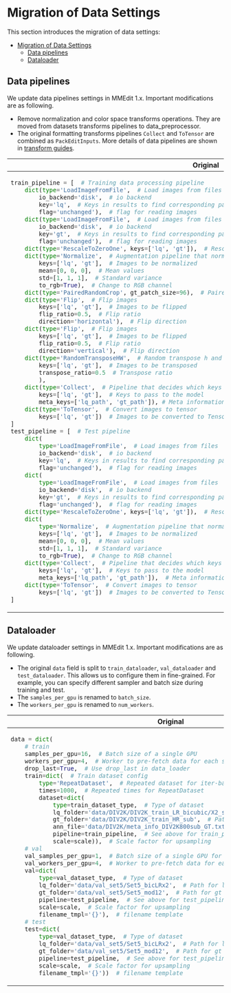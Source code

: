 # Migration of Data Settings

This section introduces the migration of data settings:

- [Migration of Data Settings](#migration-of-data-settings)
  - [Data pipelines](#data-pipelines)
  - [Dataloader](#dataloader)

## Data pipelines

We update data pipelines settings in MMEdit 1.x. Important modifications are as following.

- Remove normalization and color space transforms operations. They are moved from datasets transforms pipelines to data_preprocessor.
- The original formatting transforms pipelines `Collect` and `ToTensor` are combined as `PackEditInputs`.
  More details of data pipelines are shown in [transform guides](../advanced_guides/transforms.md).

<table class="docutils">
<thead>
  <tr>
    <th> Original </th>
    <th> New </th>
<tbody>
<tr>
<td valign="top">

```python
train_pipeline = [  # Training data processing pipeline
    dict(type='LoadImageFromFile',  # Load images from files
        io_backend='disk',  # io backend
        key='lq',  # Keys in results to find corresponding path
        flag='unchanged'),  # flag for reading images
    dict(type='LoadImageFromFile',  # Load images from files
        io_backend='disk',  # io backend
        key='gt',  # Keys in results to find corresponding path
        flag='unchanged'),  # flag for reading images
    dict(type='RescaleToZeroOne', keys=['lq', 'gt']),  # Rescale images from [0, 255] to [0, 1]
    dict(type='Normalize',  # Augmentation pipeline that normalize the input images
        keys=['lq', 'gt'],  # Images to be normalized
        mean=[0, 0, 0],  # Mean values
        std=[1, 1, 1],  # Standard variance
        to_rgb=True),  # Change to RGB channel
    dict(type='PairedRandomCrop', gt_patch_size=96),  # Paired random crop
    dict(type='Flip',  # Flip images
        keys=['lq', 'gt'],  # Images to be flipped
        flip_ratio=0.5,  # Flip ratio
        direction='horizontal'),  # Flip direction
    dict(type='Flip',  # Flip images
        keys=['lq', 'gt'],  # Images to be flipped
        flip_ratio=0.5,  # Flip ratio
        direction='vertical'),  # Flip direction
    dict(type='RandomTransposeHW',  # Random transpose h and w for images
        keys=['lq', 'gt'],  # Images to be transposed
        transpose_ratio=0.5  # Transpose ratio
        ),
    dict(type='Collect',  # Pipeline that decides which keys in the data should be passed to the model
        keys=['lq', 'gt'],  # Keys to pass to the model
        meta_keys=['lq_path', 'gt_path']), # Meta information keys. In training, meta information is not needed
    dict(type='ToTensor',  # Convert images to tensor
        keys=['lq', 'gt'])  # Images to be converted to Tensor
]
test_pipeline = [  # Test pipeline
    dict(
        type='LoadImageFromFile',  # Load images from files
        io_backend='disk',  # io backend
        key='lq',  # Keys in results to find corresponding path
        flag='unchanged'),  # flag for reading images
    dict(
        type='LoadImageFromFile',  # Load images from files
        io_backend='disk',  # io backend
        key='gt',  # Keys in results to find corresponding path
        flag='unchanged'),  # flag for reading images
    dict(type='RescaleToZeroOne', keys=['lq', 'gt']),  # Rescale images from [0, 255] to [0, 1]
    dict(
        type='Normalize',  # Augmentation pipeline that normalize the input images
        keys=['lq', 'gt'],  # Images to be normalized
        mean=[0, 0, 0],  # Mean values
        std=[1, 1, 1],  # Standard variance
        to_rgb=True),  # Change to RGB channel
    dict(type='Collect',  # Pipeline that decides which keys in the data should be passed to the model
        keys=['lq', 'gt'],  # Keys to pass to the model
        meta_keys=['lq_path', 'gt_path']),  # Meta information keys
    dict(type='ToTensor',  # Convert images to tensor
        keys=['lq', 'gt'])  # Images to be converted to Tensor
]
```

</td>

<td valign="top">

```python
train_pipeline = [  # Training data processing pipeline
    dict(type='LoadImageFromFile',  # Load images from files
        key='img',  # Keys in results to find corresponding path
        color_type='color',  # Color type of image
        channel_order='rgb',  # Channel order of image
        imdecode_backend='cv2'),  # decode backend
    dict(type='LoadImageFromFile',  # Load images from files
        key='gt',  # Keys in results to find corresponding path
        color_type='color',  # Color type of image
        channel_order='rgb',  # Channel order of image
        imdecode_backend='cv2'),  # decode backend
    dict(type='SetValues', dictionary=dict(scale=scale)),  # Set value to destination keys
    dict(type='PairedRandomCrop', gt_patch_size=96),  # Paired random crop
    dict(type='Flip',  # Flip images
        keys=['lq', 'gt'],  # Images to be flipped
        flip_ratio=0.5,  # Flip ratio
        direction='horizontal'),  # Flip direction
    dict(type='Flip',  # Flip images
        keys=['lq', 'gt'],  # Images to be flipped
        flip_ratio=0.5,  # Flip ratio
        direction='vertical'),  # Flip direction
    dict(type='RandomTransposeHW',  # Random transpose h and w for images
        keys=['lq', 'gt'],  # Images to be transposed
        transpose_ratio=0.5  # Transpose ratio
        ),
    dict(type='PackEditInputs')  # The config of collecting data from current pipeline
]
test_pipeline = [  # Test pipeline
    dict(type='LoadImageFromFile',  # Load images from files
        key='img',  # Keys in results to find corresponding path
        color_type='color',  # Color type of image
        channel_order='rgb',  # Channel order of image
        imdecode_backend='cv2'),  # decode backend
    dict(type='LoadImageFromFile',  # Load images from files
        key='gt',  # Keys in results to find corresponding path
        color_type='color',  # Color type of image
        channel_order='rgb',  # Channel order of image
        imdecode_backend='cv2'),  # decode backend
    dict(type='PackEditInputs')  # The config of collecting data from current pipeline
]
```

</td>

</tr>
</thead>
</table>

## Dataloader

We update dataloader settings in MMEdit 1.x. Important modifications are as following.

- The original `data` field is split to `train_dataloader`, `val_dataloader` and `test_dataloader`. This allows us to configure them in fine-grained. For example, you can specify different sampler and batch size during training and test.
- The `samples_per_gpu` is renamed to `batch_size`.
- The `workers_per_gpu` is renamed to `num_workers`.

<table class="docutils">
<thead>
  <tr>
    <th> Original </th>
    <th> New </th>
<tbody>
<tr>
<td valign="top">

```python
data = dict(
    # train
    samples_per_gpu=16,  # Batch size of a single GPU
    workers_per_gpu=4,  # Worker to pre-fetch data for each single GPU
    drop_last=True,  # Use drop_last in data_loader
    train=dict(  # Train dataset config
        type='RepeatDataset',  # Repeated dataset for iter-based model
        times=1000,  # Repeated times for RepeatDataset
        dataset=dict(
            type=train_dataset_type,  # Type of dataset
            lq_folder='data/DIV2K/DIV2K_train_LR_bicubic/X2_sub',  # Path for lq folder
            gt_folder='data/DIV2K/DIV2K_train_HR_sub',  # Path for gt folder
            ann_file='data/DIV2K/meta_info_DIV2K800sub_GT.txt',  # Path for annotation file
            pipeline=train_pipeline,  # See above for train_pipeline
            scale=scale)),  # Scale factor for upsampling
    # val
    val_samples_per_gpu=1,  # Batch size of a single GPU for validation
    val_workers_per_gpu=4,  # Worker to pre-fetch data for each single GPU for validation
    val=dict(
        type=val_dataset_type,  # Type of dataset
        lq_folder='data/val_set5/Set5_bicLRx2',  # Path for lq folder
        gt_folder='data/val_set5/Set5_mod12',  # Path for gt folder
        pipeline=test_pipeline,  # See above for test_pipeline
        scale=scale,  # Scale factor for upsampling
        filename_tmpl='{}'),  # filename template
    # test
    test=dict(
        type=val_dataset_type,  # Type of dataset
        lq_folder='data/val_set5/Set5_bicLRx2',  # Path for lq folder
        gt_folder='data/val_set5/Set5_mod12',  # Path for gt folder
        pipeline=test_pipeline,  # See above for test_pipeline
        scale=scale,  # Scale factor for upsampling
        filename_tmpl='{}'))  # filename template
```

</td>

<td valign="top">

```python
dataset_type = 'BasicImageDataset'  # The type of dataset
data_root = 'data'  # Root path of data
train_dataloader = dict(
    batch_size=16,
    num_workers=4,  # The number of workers to pre-fetch data for each single GPU
    persistent_workers=False,  # Whether maintain the workers Dataset instances alive
    sampler=dict(type='InfiniteSampler', shuffle=True),  # The type of data sampler
    dataset=dict(  # Train dataset config
        type=dataset_type,  # Type of dataset
        ann_file='meta_info_DIV2K800sub_GT.txt',  # Path of annotation file
        metainfo=dict(dataset_type='div2k', task_name='sisr'),
        data_root=data_root + '/DIV2K',  # Root path of data
        data_prefix=dict(  # Prefix of image path
            img='DIV2K_train_LR_bicubic/X2_sub', gt='DIV2K_train_HR_sub'),
        filename_tmpl=dict(img='{}', gt='{}'),  # Filename template
        pipeline=train_pipeline))
val_dataloader = dict(
    batch_size=1,
    num_workers=4,  # The number of workers to pre-fetch data for each single GPU
    persistent_workers=False,  # Whether maintain the workers Dataset instances alive
    drop_last=False,  # Whether drop the last incomplete batch
    sampler=dict(type='DefaultSampler', shuffle=False),  # The type of data sampler
    dataset=dict(  # Validation dataset config
        type=dataset_type,  # Type of dataset
        metainfo=dict(dataset_type='set5', task_name='sisr'),
        data_root=data_root + '/Set5',  # Root path of data
        data_prefix=dict(img='LRbicx2', gt='GTmod12'),  # Prefix of image path
        pipeline=test_pipeline))
test_dataloader = val_dataloader
```

</td>

</tr>
</thead>
</table>
